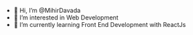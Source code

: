 - 👋 Hi, I’m @MihirDavada
- 👀 I’m interested in Web Development
- 🌱 I’m currently learning Front End Development with ReactJs
<!---
MihirDavada/MihirDavada is a ✨ special ✨ repository because its `README.md` (this file) appears on your GitHub profile.
You can click the Preview link to take a look at your changes.
--->
